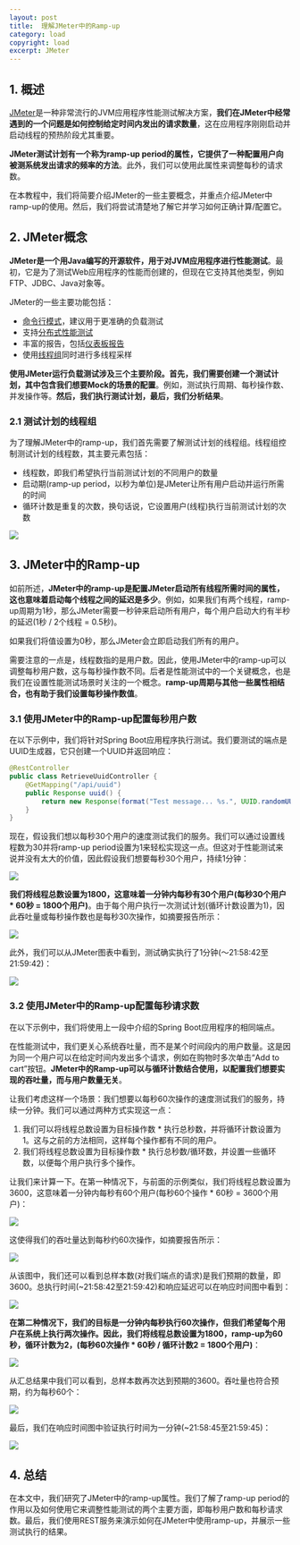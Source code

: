 ```yaml
---
layout: post
title:  理解JMeter中的Ramp-up
category: load
copyright: load
excerpt: JMeter
---
```


## 1. 概述

[JMeter](https://www.baeldung.com/jmeter)是一种非常流行的JVM应用程序性能测试解决方案，**我们在JMeter中经常遇到的一个问题是如何控制给定时间内发出的请求数量**，这在应用程序刚刚启动并启动线程的预热阶段尤其重要。

**JMeter测试计划有一个称为ramp-up period的属性，它提供了一种配置用户向被测系统发出请求的频率的方法**。此外，我们可以使用此属性来调整每秒的请求数。

在本教程中，我们将简要介绍JMeter的一些主要概念，并重点介绍JMeter中ramp-up的使用。然后，我们将尝试清楚地了解它并学习如何正确计算/配置它。

## 2. JMeter概念

**JMeter是一个用Java编写的开源软件，用于对JVM应用程序进行性能测试**。最初，它是为了测试Web应用程序的性能而创建的，但现在它支持其他类型，例如FTP、JDBC、Java对象等。

JMeter的一些主要功能包括：

- [命令行模式](https://www.baeldung.com/java-jmeter-command-line)，建议用于更准确的负载测试
- 支持[分布式性能测试](https://www.baeldung.com/jmeter-distributed-testing)
- 丰富的报告，包括[仪表板报告](https://www.baeldung.com/jmeter-dashboard-report)
- 使用[线程组](https://www.baeldung.com/jmeter-run-multiple-thread-groups)同时进行多线程采样

**使用JMeter运行负载测试涉及三个主要阶段。首先，我们需要创建一个测试计划，其中包含我们想要Mock的场景的配置**。例如，测试执行周期、每秒操作数、并发操作等。**然后，我们执行测试计划，最后，我们分析结果**。

### 2.1 测试计划的线程组

为了理解JMeter中的ramp-up，我们首先需要了解测试计划的线程组。线程组控制测试计划的线程数，其主要元素包括：

- 线程数，即我们希望执行当前测试计划的不同用户的数量
- 启动期(ramp-up period，以秒为单位)是JMeter让所有用户启动并运行所需的时间
- 循环计数是重复的次数，换句话说，它设置用户(线程)执行当前测试计划的次数

![](/assets/images/2025/load/javajmeterrampup01.png)

## 3. JMeter中的Ramp-up

如前所述，**JMeter中的ramp-up是配置JMeter启动所有线程所需时间的属性，这也意味着启动每个线程之间的延迟是多少**。例如，如果我们有两个线程，ramp-up周期为1秒，那么JMeter需要一秒钟来启动所有用户，每个用户启动大约有半秒的延迟(1秒 / 2个线程 = 0.5秒)。

如果我们将值设置为0秒，那么JMeter会立即启动我们所有的用户。

需要注意的一点是，线程数指的是用户数。因此，使用JMeter中的ramp-up可以调整每秒用户数，这与每秒操作数不同。后者是性能测试中的一个关键概念，也是我们在设置性能测试场景时关注的一个概念。**ramp-up周期与其他一些属性相结合，也有助于我们设置每秒操作数值**。

### 3.1 使用JMeter中的Ramp-up配置每秒用户数

在以下示例中，我们将针对Spring Boot应用程序执行测试。我们要测试的端点是UUID生成器，它只创建一个UUID并返回响应：

```java
@RestController
public class RetrieveUuidController {
    @GetMapping("/api/uuid")
    public Response uuid() {
        return new Response(format("Test message... %s.", UUID.randomUUID()));
    }
}
```

现在，假设我们想以每秒30个用户的速度测试我们的服务。我们可以通过设置线程数为30并将ramp-up period设置为1来轻松实现这一点。但这对于性能测试来说并没有太大的价值，因此假设我们想要每秒30个用户，持续1分钟：

![](/assets/images/2025/load/javajmeterrampup02.png)

**我们将线程总数设置为1800，这意味着一分钟内每秒有30个用户(每秒30个用户 * 60秒 = 1800个用户)**。由于每个用户执行一次测试计划(循环计数设置为1)，因此吞吐量或每秒操作数也是每秒30次操作，如摘要报告所示：

![](/assets/images/2025/load/javajmeterrampup03.png)

此外，我们可以从JMeter图表中看到，测试确实执行了1分钟(〜21:58:42至21:59:42)：

![](/assets/images/2025/load/javajmeterrampup04.png)

### 3.2 使用JMeter中的Ramp-up配置每秒请求数

在以下示例中，我们将使用上一段中介绍的Spring Boot应用程序的相同端点。

在性能测试中，我们更关心系统吞吐量，而不是某个时间段内的用户数量。这是因为同一个用户可以在给定时间内发出多个请求，例如在购物时多次单击“Add to cart”按钮。**JMeter中的Ramp-up可以与循环计数结合使用，以配置我们想要实现的吞吐量，而与用户数量无关**。

让我们考虑这样一个场景：我们想要以每秒60次操作的速度测试我们的服务，持续一分钟。我们可以通过两种方式实现这一点：

1. 我们可以将线程总数设置为目标操作数 * 执行总秒数，并将循环计数设置为1。这与之前的方法相同，这样每个操作都有不同的用户。
2. 我们将线程总数设置为目标操作数 * 执行总秒数/循环数，并设置一些循环数，以便每个用户执行多个操作。

让我们来计算一下。在第一种情况下，与前面的示例类似，我们将线程总数设置为3600，这意味着一分钟内每秒有60个用户(每秒60个操作 * 60秒 = 3600个用户)：

![](/assets/images/2025/load/javajmeterrampup05.png)

这使得我们的吞吐量达到每秒约60次操作，如摘要报告所示：

![](/assets/images/2025/load/javajmeterrampup06.png)

从该图中，我们还可以看到总样本数(对我们端点的请求)是我们预期的数量，即3600。总执行时间(~21:58:42至21:59:42)和响应延迟可以在响应时间图中看到：

![](/assets/images/2025/load/javajmeterrampup07.png)

**在第二种情况下，我们的目标是一分钟内每秒执行60次操作，但我们希望每个用户在系统上执行两次操作。因此，我们将线程总数设置为1800，ramp-up为60秒，循环计数为2，(每秒60次操作 * 60秒 / 循环计数2 = 1800个用户)**：

![](/assets/images/2025/load/javajmeterrampup08.png)

从汇总结果中我们可以看到，总样本数再次达到预期的3600。吞吐量也符合预期，约为每秒60个：

![](/assets/images/2025/load/javajmeterrampup09.png)

最后，我们在响应时间图中验证执行时间为一分钟(~21:58:45至21:59:45)：

![](/assets/images/2025/load/javajmeterrampup10.png)

## 4. 总结

在本文中，我们研究了JMeter中的ramp-up属性。我们了解了ramp-up period的作用以及如何使用它来调整性能测试的两个主要方面，即每秒用户数和每秒请求数。最后，我们使用REST服务来演示如何在JMeter中使用ramp-up，并展示一些测试执行的结果。
